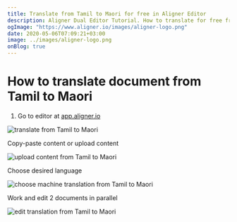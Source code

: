 ```yaml
---
title: Translate from Tamil to Maori for free in Aligner Editor
description: Aligner Dual Editor Tutorial. How to translate for free from Tamil to Maori. Aligner is multilingual document management platform. 
ogImage: "https://www.aligner.io/images/aligner-logo.png"
date: 2020-05-06T07:09:21+03:00
image: ../images/aligner-logo.png
onBlog: true
---
```


# How to translate document from Tamil to Maori

1. Go to editor at [app.aligner.io](https://app.aligner.io "Aligner App web page")

![translate from Tamil to Maori](../aligner-blank-editor.png "translate from Tamil to Maori")

Copy-paste content or upload content

![upload content from Tamil to Maori](../aligner-uploaded-document.png "upload content from Tamil to Maori")

Choose desired language

![choose machine translation from Tamil to Maori](../aligner-language-dropdown.png "choose machine translation from Tamil to Maori")

Work and edit 2 documents in parallel

![edit translation from Tamil to Maori](../aligner-double-sitded-editor.png "edit translation from Tamil to Maori")

